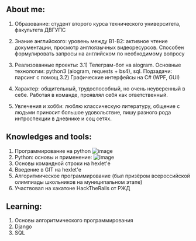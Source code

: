 ## About me:
1) Образование: студент второго курса технического университета, факультета ДВГУПС
2) Знание английского: уровень между B1-B2: активное чтение документации, просмотр англоязычных видеоресурсов. Способен формулировать запросы на английском по необходимому вопросу
3) Реализованные проекты:
  3.1) Телеграм-бот на aiogram. Основные технологии: python3 (aiogram, requests + bs4), sql. Подзадачи: парсинг с помощ
  3.2) Графические интерфейсы на C# (WPF, GUI)

5) Характер: общительный, трудоспособный, но очень неуверенный в себе. Работая в команде, проявлял себя как ответственный.
6) Увлечения и хобби: люблю классическую литературу, общение с людьми приносит большое удовольствие, пишу разного рода интроспекции в дневнике и соц сетях.

## Knowledges and tools:
1) Программирование на python
![image](https://user-images.githubusercontent.com/109024156/180630831-35049347-aff3-43c5-a76f-2e8691814aa7.png)
2) Python: основы и применение:
![image](https://user-images.githubusercontent.com/109024156/180630855-467ca51e-c25b-4a63-94a8-d0989dc2bb33.png)
3) Основы командной строки на hexlet'е
4) Введение в GIT на hexlet'е
5) Алгоритмическое программирование (был призёром всероссийской олимпиады школьников на муниципальном этапе)
6) Участвовал на хакатоне HackTheRails от РЖД

## Learning:
1) Основы алгоритмического программирования
2) Django
3) SQL
